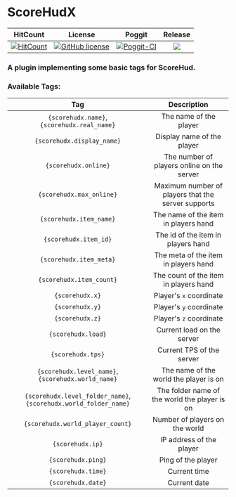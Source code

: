 # ScoreHudX

| HitCount | License | Poggit | Release |
|:--:|:--:|:--:|:--:|
|[![HitCount](http://hits.dwyl.io/Ifera/ScoreHudX.svg)](http://hits.dwyl.io/Ifera/ScoreHudX)|[![GitHub license](https://img.shields.io/github/license/Ifera/ScoreHudX.svg)](https://github.com/Ifera/ScoreHudX/blob/master/LICENSE)|[![Poggit-CI](https://poggit.pmmp.io/ci.shield/Ifera/ScoreHudX/ScoreHudX)](https://poggit.pmmp.io/ci/Ifera/ScoreHudX/ScoreHudX)|[![](https://poggit.pmmp.io/shield.state/ScoreHudX)](https://poggit.pmmp.io/p/ScoreHudX)|

### A plugin implementing some basic tags for ScoreHud.

### Available Tags:

| Tag | Description |
|:--:|:--:|
|`{scorehudx.name}`, `{scorehudx.real_name}`|The name of the player|
|`{scorehudx.display_name}`|Display name of the player|
|`{scorehudx.online}`|The number of players online on the server|
|`{scorehudx.max_online}`|Maximum number of players that the server supports|
|`{scorehudx.item_name}`|The name of the item in players hand|
|`{scorehudx.item_id}`|The id of the item in players hand|
|`{scorehudx.item_meta}`|The meta of the item in players hand|
|`{scorehudx.item_count}`|The count of the item in players hand|
|`{scorehudx.x}`|Player's `x` coordinate|
|`{scorehudx.y}`|Player's `y` coordinate|
|`{scorehudx.z}`|Player's `z` coordinate|
|`{scorehudx.load}`|Current load on the server|
|`{scorehudx.tps}`|Current TPS of the server|
|`{scorehudx.level_name}`, `{scorehudx.world_name}`|The name of the world the player is on|
|`{scorehudx.level_folder_name}`, `{scorehudx.world_folder_name}`|The folder name of the world the player is on|
|`{scorehudx.world_player_count}`|Number of players on the world|
|`{scorehudx.ip}`|IP address of the player|
|`{scorehudx.ping}`|Ping of the player|
|`{scorehudx.time}`|Current time|
|`{scorehudx.date}`|Current date|